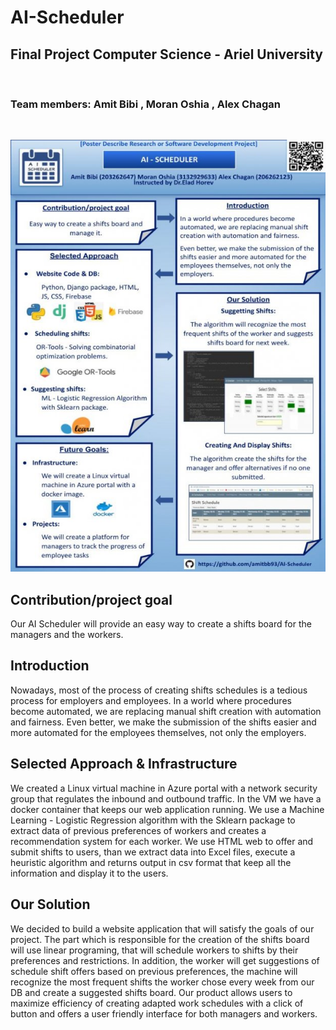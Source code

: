 # AI-Scheduler
<h2>Final Project Computer Science - Ariel University</h2><br>
<h3>Team members: Amit Bibi , Moran Oshia , Alex Chagan </h3><br>

![alt text](https://github.com/amitbb93/AI-Scheduler/blob/main/Documents/AI-Scheduler.jpg)


## Contribution/project goal

Our AI Scheduler will provide an easy way to create a shifts board for the managers and the workers. 

## Introduction

Nowadays, most of the process of creating shifts schedules is a tedious process for employers and employees.
In a world where procedures become automated, we are replacing manual shift creation with automation and fairness.
Even better, we make the submission of the shifts easier and more automated for the employees themselves, not only the employers.


## Selected Approach & Infrastructure

We created a Linux virtual machine in Azure portal with a network security group that regulates the inbound and outbound traffic. In the VM we have a docker container that keeps our web application running.
We use a Machine Learning - Logistic Regression algorithm with the Sklearn package to extract data of previous preferences of workers and creates a recommendation system for each worker.
We use HTML web to offer and submit shifts to users, than we extract data into Excel files, execute a heuristic algorithm and returns output in csv format that keep all the information 
and display it to the users. 

## Our Solution

We decided to build a website application that will satisfy the goals of our project. The part which is responsible for the creation of the shifts board  will use linear programing, that will schedule workers to shifts by their preferences and restrictions. In addition, the worker will get suggestions of schedule shift offers based on previous preferences, the machine will recognize the most frequent shifts the worker chose every week from our DB and create a suggested shifts board. Our product allows users to maximize efficiency of creating adapted work schedules with a click of button and offers a user friendly interface for both managers and workers.


